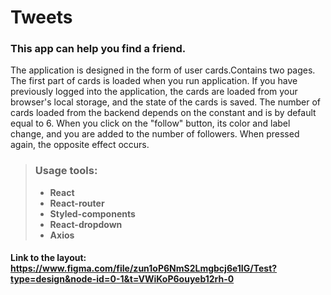 # Tweets

### This app can help you find a friend.

The application is designed in the form of user cards.Contains two pages. The
first part of cards is loaded when you run application. If you have previously
logged into the application, the cards are loaded from your browser's local
storage, and the state of the cards is saved. The number of cards loaded from
the backend depends on the constant and is by default equal to 6. When you click
on the "follow" button, its color and label change, and you are added to the
number of followers. When pressed again, the opposite effect occurs.

> ### Usage tools:
>
> - **React**
> - **React-router**
> - **Styled-components**
> - **React-dropdown**
> - **Axios**

#### Link to the layout: https://www.figma.com/file/zun1oP6NmS2Lmgbcj6e1IG/Test?type=design&node-id=0-1&t=VWiKoP6ouyeb12rh-0
